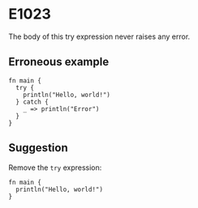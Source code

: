 # E1023

The body of this try expression never raises any error.

## Erroneous example

```moonbit
fn main {
  try {
    println("Hello, world!")
  } catch {
    _ => println("Error")
  }
}
```

## Suggestion

Remove the `try` expression:

```moonbit
fn main {
  println("Hello, world!")
}
```

